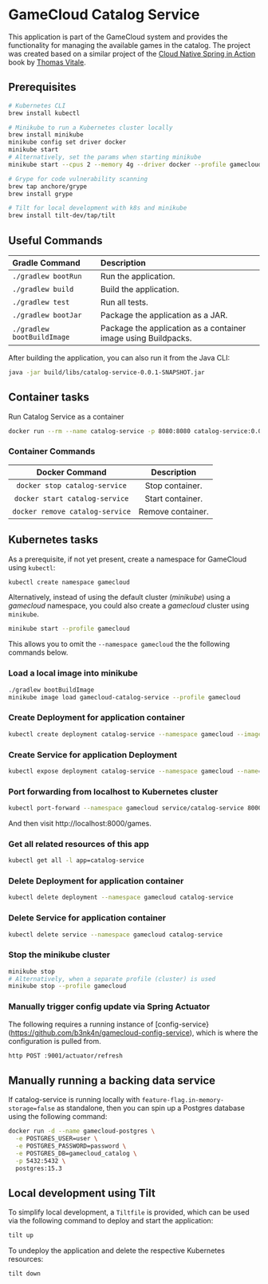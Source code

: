 # GameCloud Catalog Service

This application is part of the GameCloud system and provides the functionality for managing
the available games in the catalog. The project was created based on a similar project of the
[Cloud Native Spring in Action](https://www.manning.com/books/cloud-native-spring-in-action) book
by [Thomas Vitale](https://www.thomasvitale.com).

## Prerequisites

```bash
# Kubernetes CLI
brew install kubectl

# Minikube to run a Kubernetes cluster locally 
brew install minikube
minikube config set driver docker
minikube start
# Alternatively, set the params when starting minikube
minikube start --cpus 2 --memory 4g --driver docker --profile gamecloud

# Grype for code vulnerability scanning
brew tap anchore/grype
brew install grype

# Tilt for local development with k8s and minikube
brew install tilt-dev/tap/tilt
```

## Useful Commands

| Gradle Command	         | Description                                                    |
|:---------------------------|:---------------------------------------------------------------|
| `./gradlew bootRun`        | Run the application.                                           |
| `./gradlew build`          | Build the application.                                         |
| `./gradlew test`           | Run all tests.                                                 |
| `./gradlew bootJar`        | Package the application as a JAR.                              |
| `./gradlew bootBuildImage` | Package the application as a container image using Buildpacks. |

After building the application, you can also run it from the Java CLI:

```bash
java -jar build/libs/catalog-service-0.0.1-SNAPSHOT.jar
```

## Container tasks

Run Catalog Service as a container

```bash
docker run --rm --name catalog-service -p 8080:8080 catalog-service:0.0.1-SNAPSHOT
```

### Container Commands

| Docker Command	              | Description       |
|:-------------------------------:|:-----------------:|
| `docker stop catalog-service`   | Stop container.   |
| `docker start catalog-service`  | Start container.  |
| `docker remove catalog-service` | Remove container. |

## Kubernetes tasks

As a prerequisite, if not yet present, create a namespace for GameCloud using `kubectl`:
```bash
kubectl create namespace gamecloud
```

Alternatively, instead of using the default cluster (_minikube_) using a _gamecloud_ namespace,
you could also create a _gamecloud_ cluster using `minikube`.

```bash
minikube start --profile gamecloud
```

This allows you to omit the `--namespace gamecloud` the the following commands below.

### Load a local image into minikube

```bash
./gradlew bootBuildImage
minikube image load gamecloud-catalog-service --profile gamecloud
```

### Create Deployment for application container

```bash
kubectl create deployment catalog-service --namespace gamecloud --image=catalog-service:0.0.1-SNAPSHOT
```

### Create Service for application Deployment

```bash
kubectl expose deployment catalog-service --namespace gamecloud --name=catalog-service --port=8080
```

### Port forwarding from localhost to Kubernetes cluster

```bash
kubectl port-forward --namespace gamecloud service/catalog-service 8000:8080
```

And then visit http://localhost:8000/games.

### Get all related resources of this app

```bash
kubectl get all -l app=catalog-service
```

### Delete Deployment for application container

```bash
kubectl delete deployment --namespace gamecloud catalog-service
```

### Delete Service for application container

```bash
kubectl delete service --namespace gamecloud catalog-service
```

### Stop the minikube cluster

```bash
minikube stop
# Alternatively, when a separate profile (cluster) is used
minikube stop --profile gamecloud
```

### Manually trigger config update via Spring Actuator

The following requires a running instance of [config-service}(https://github.com/b3nk4n/gamecloud-config-service),
which is where the configuration is pulled from.

```bash
http POST :9001/actuator/refresh
```

## Manually running a backing data service

If catalog-service is running locally with `feature-flag.in-memory-storage=false` as standalone,
then you can spin up a Postgres database using the following command:

```bash
docker run -d --name gamecloud-postgres \
  -e POSTGRES_USER=user \
  -e POSTGRES_PASSWORD=password \
  -e POSTGRES_DB=gamecloud_catalog \
  -p 5432:5432 \
  postgres:15.3
```

## Local development using Tilt

To simplify local development, a `Tiltfile` is provided, which can be used via the following command
to deploy and start the application:

```bash
tilt up
```

To undeploy the application and delete the respective Kubernetes resources:

```bash
tilt down
```
